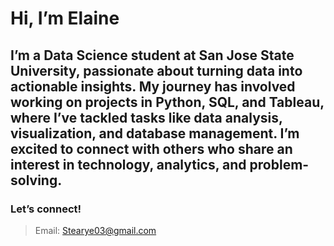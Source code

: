 # Hi, I’m Elaine
## I’m a Data Science student at San Jose State University, passionate about turning data into actionable insights. My journey has involved working on projects in Python, SQL, and Tableau, where I’ve tackled tasks like data analysis, visualization, and database management. I’m excited to connect with others who share an interest in technology, analytics, and problem-solving.
### Let’s connect!
> Email: Stearye03@gmail.com


